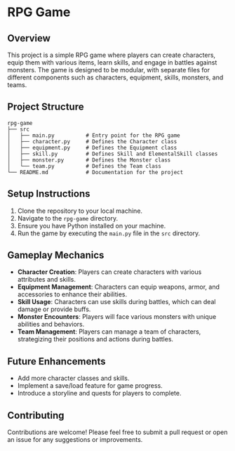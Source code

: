 # RPG Game

## Overview
This project is a simple RPG game where players can create characters, equip them with various items, learn skills, and engage in battles against monsters. The game is designed to be modular, with separate files for different components such as characters, equipment, skills, monsters, and teams.

## Project Structure
```
rpg-game
├── src
│   ├── main.py          # Entry point for the RPG game
│   ├── character.py     # Defines the Character class
│   ├── equipment.py     # Defines the Equipment class
│   ├── skill.py         # Defines Skill and ElementalSkill classes
│   ├── monster.py       # Defines the Monster class
│   └── team.py          # Defines the Team class
└── README.md            # Documentation for the project
```

## Setup Instructions
1. Clone the repository to your local machine.
2. Navigate to the `rpg-game` directory.
3. Ensure you have Python installed on your machine.
4. Run the game by executing the `main.py` file in the `src` directory.

## Gameplay Mechanics
- **Character Creation**: Players can create characters with various attributes and skills.
- **Equipment Management**: Characters can equip weapons, armor, and accessories to enhance their abilities.
- **Skill Usage**: Characters can use skills during battles, which can deal damage or provide buffs.
- **Monster Encounters**: Players will face various monsters with unique abilities and behaviors.
- **Team Management**: Players can manage a team of characters, strategizing their positions and actions during battles.

## Future Enhancements
- Add more character classes and skills.
- Implement a save/load feature for game progress.
- Introduce a storyline and quests for players to complete.

## Contributing
Contributions are welcome! Please feel free to submit a pull request or open an issue for any suggestions or improvements.